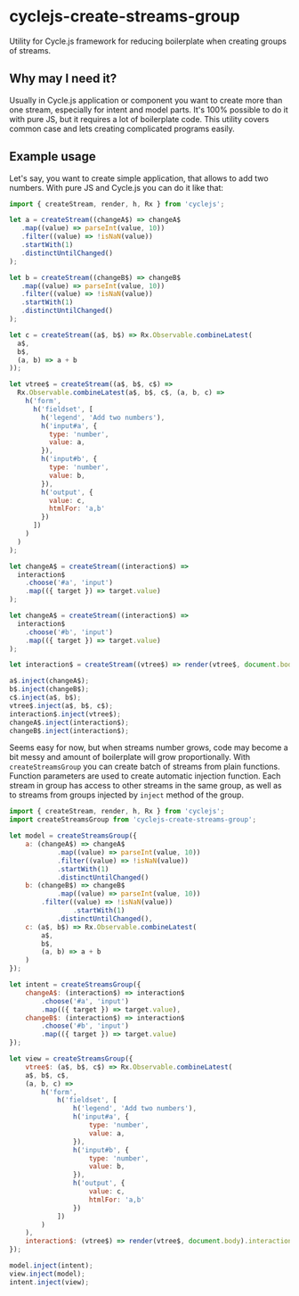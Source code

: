 # cyclejs-create-streams-group
Utility for Cycle.js framework for reducing boilerplate when creating groups of streams.

## Why may I need it?
Usually in Cycle.js application or component you want to create more than one stream, especially for intent and model parts. It's 100% possible to do it with pure JS, but it requires a lot of boilerplate code. This utility covers common case and lets creating complicated programs easily.

## Example usage

Let's say, you want to create simple application, that allows to add two numbers. With pure JS and Cycle.js you can do it like that:

```javascript
import { createStream, render, h, Rx } from 'cyclejs';

let a = createStream((changeA$) => changeA$
   .map((value) => parseInt(value, 10))
   .filter((value) => !isNaN(value))
   .startWith(1)
   .distinctUntilChanged()
);

let b = createStream((changeB$) => changeB$
   .map((value) => parseInt(value, 10))
   .filter((value) => !isNaN(value))
   .startWith(1)
   .distinctUntilChanged()
);

let c = createStream((a$, b$) => Rx.Observable.combineLatest(
  a$,
  b$,
  (a, b) => a + b
));

let vtree$ = createStream((a$, b$, c$) =>
  Rx.Observable.combineLatest(a$, b$, c$, (a, b, c) =>
    h('form',
      h('fieldset', [
        h('legend', 'Add two numbers'),
        h('input#a', {
          type: 'number',
          value: a,
        }),
        h('input#b', {
          type: 'number',
          value: b,
        }),
        h('output', {
          value: c,
          htmlFor: 'a,b'
        })
      ])
    )
  )
);

let changeA$ = createStream((interaction$) =>
  interaction$
    .choose('#a', 'input')
    .map(({ target }) => target.value)
);

let changeA$ = createStream((interaction$) =>
  interaction$
    .choose('#b', 'input')
    .map(({ target }) => target.value)
);

let interaction$ = createStream((vtree$) => render(vtree$, document.body).interaction$);

a$.inject(changeA$);
b$.inject(changeB$);
c$.inject(a$, b$);
vtree$.inject(a$, b$, c$);
interaction$.inject(vtree$);
changeA$.inject(interaction$);
changeB$.inject(interaction$);
```

Seems easy for now, but when streams number grows, code may become a bit messy and amount of boilerplate will grow proportionally. With `createStreamsGroup` you can create batch of streams from plain functions. Function parameters are used to create automatic injection function. Each stream in group has access to other streams in the same group, as well as to streams from groups injected by `inject` method of the group.

```javascript
import { createStream, render, h, Rx } from 'cyclejs';
import createStreamsGroup from 'cyclejs-create-streams-group';

let model = createStreamsGroup({
	a: (changeA$) => changeA$
	        .map((value) => parseInt(value, 10))
	        .filter((value) => !isNaN(value))
   	        .startWith(1)
	        .distinctUntilChanged()
	b: (changeB$) => changeB$
	        .map((value) => parseInt(value, 10))
		.filter((value) => !isNaN(value))
                .startWith(1)
	        .distinctUntilChanged(),
	c: (a$, b$) => Rx.Observable.combineLatest(
		a$,
		b$,
		(a, b) => a + b
	)
});

let intent = createStreamsGroup({
	changeA$: (interaction$) => interaction$
		.choose('#a', 'input')
		.map(({ target }) => target.value),
	changeB$: (interaction$) => interaction$
		.choose('#b', 'input')
		.map(({ target }) => target.value)
});

let view = createStreamsGroup({
	vtree$: (a$, b$, c$) => Rx.Observable.combineLatest(
	a$, b$, c$,
	(a, b, c) =>
		h('form',
			h('fieldset', [
				h('legend', 'Add two numbers'),
				h('input#a', {
					type: 'number',
					value: a,
				}),
				h('input#b', {
					type: 'number',
					value: b,
				}),
				h('output', {
					value: c,
					htmlFor: 'a,b'
				})
			])
		)
	),
	interaction$: (vtree$) => render(vtree$, document.body).interaction$
});

model.inject(intent);
view.inject(model);
intent.inject(view);
```
